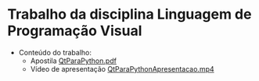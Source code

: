 # Trabalho da disciplina Linguagem de Programação Visual

- Conteúdo do trabalho:
  - Apostila [QtParaPython.pdf](https://github.com/leuribeiru/QtforPhyton/blob/main/QtParaPython.pdf)
  - Vídeo de apresentação [QtParaPythonApresentacao.mp4](https://drive.google.com/file/d/16niHHzrLaWcJuld6SGPY7-xy5cqFUuWB/view?usp=sharing)

